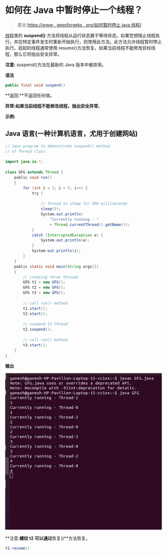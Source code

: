 # 如何在 Java 中暂时停止一个线程？

> 原文:[https://www . geesforgeks . org/如何暂时停止 java 线程/](https://www.geeksforgeeks.org/how-to-temporarily-stop-a-thread-in-java/)

[线程](https://www.google.com/url?client=internal-element-cse&cx=009682134359037907028:tj6eafkv_be&q=https://www.geeksforgeeks.org/java-lang-thread-class-java/&sa=U&ved=2ahUKEwixzY-rwpDtAhUtzjgGHQ8FBe4QFjAAegQIABAC&usg=AOvVaw180xgX5pxRXKVFdwnOzsdj)类的 **suspend()** 方法将线程从运行状态置于等待状态。如果您想阻止线程执行，并在特定事件发生时重新开始执行，则使用此方法。此方法允许线程暂时停止执行。挂起的线程通常使用 resume()方法恢复。如果当前线程不能修改目标线程，那么它将抛出安全异常。

**注意:** suspend()方法在最新的 Java 版本中被弃用。

**语法**

```java
public final void suspend()
```

**返回:**不返回任何值。

**异常:**如果当前线程不能修改线程，抛出**安全异常**。

**示例:**

## Java 语言(一种计算机语言，尤用于创建网站)

```java
// Java program to demonstrate suspend() method
// of Thread class

import java.io.*;

class GFG extends Thread {
    public void run()
    {
        for (int i = 1; i < 5; i++) {
            try {

                // thread to sleep for 500 milliseconds
                sleep(5);
                System.out.println(
                    "Currently running - "
                    + Thread.currentThread().getName());
            }
            catch (InterruptedException e) {
                System.out.println(e);
            }
            System.out.println(i);
        }
    }
    public static void main(String args[])
    {
        // creating three threads
        GFG t1 = new GFG();
        GFG t2 = new GFG();
        GFG t3 = new GFG();

        // call run() method
        t1.start();
        t2.start();

        // suspend t2 thread
        t2.suspend();

        // call run() method
        t3.start();
    }
}
```

**输出**

![Thread 2 is suspended](img/037fe98cb3aafa9443b11ab5e0c0c6a6.png)

**注意:**螺纹 **t2** 可以通过**恢复()**方法恢复。

```java
t2.resume() 
```